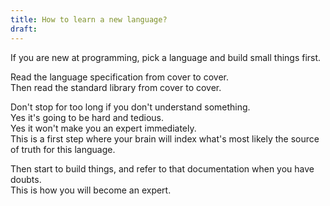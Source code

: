 ```yaml
---
title: How to learn a new language?
draft:
---
```

If you are new at programming, pick a language and build small things first.  

Read the language specification from cover to cover.  
Then read the standard library from cover to cover.  

Don't stop for too long if you don't understand something.  
Yes it's going to be hard and tedious.  
Yes it won't make you an expert immediately.  
This is a first step where your brain will index what's most likely the source of truth for this language.  

Then start to build things, and refer to that documentation when you have doubts.   
This is how you will become an expert.
